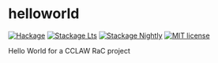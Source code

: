 # helloworld

[![Hackage](https://img.shields.io/hackage/v/helloworld.svg?logo=haskell)](https://hackage.haskell.org/package/helloworld)
[![Stackage Lts](http://stackage.org/package/helloworld/badge/lts)](http://stackage.org/lts/package/helloworld)
[![Stackage Nightly](http://stackage.org/package/helloworld/badge/nightly)](http://stackage.org/nightly/package/helloworld)
[![MIT license](https://img.shields.io/badge/license-MIT-blue.svg)](LICENSE)

Hello World for a CCLAW RaC project
